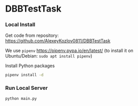 DBBTestTask
====

### Local Install

Get code from repository:
https://github.com/AlexeyKozlov0811/DBBTestTask

We use `pipenv`
https://pipenv.pypa.io/en/latest/ (to install it on Ubuntu/Debian:
`sudo apt install pipenv`)

Install Python packages

```bash
pipenv install -d
```

### Run Local Server
```bash
python main.py
```
